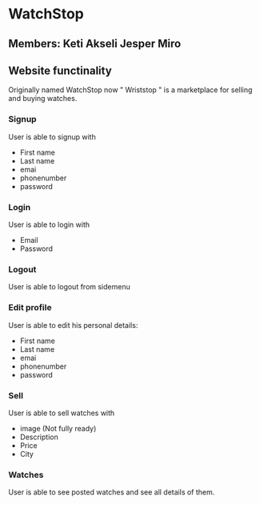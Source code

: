 # WatchStop
## Members: Keti Akseli Jesper Miro
## Website functinality
Originally named WatchStop now " Wriststop " is a marketplace for selling and buying watches.

### Signup
User is able to signup with
- First name
- Last name
- emai
- phonenumber
- password
  
### Login
User is able to login with
- Email
- Password

### Logout
User is able to logout from sidemenu

### Edit profile
User is able to edit his personal details:
- First name
- Last name
- emai
- phonenumber
- password

### Sell
User is able to sell watches with
- image (Not fully ready)
- Description
- Price
- City

### Watches
User is able to see posted watches and see all details of them. 

  


